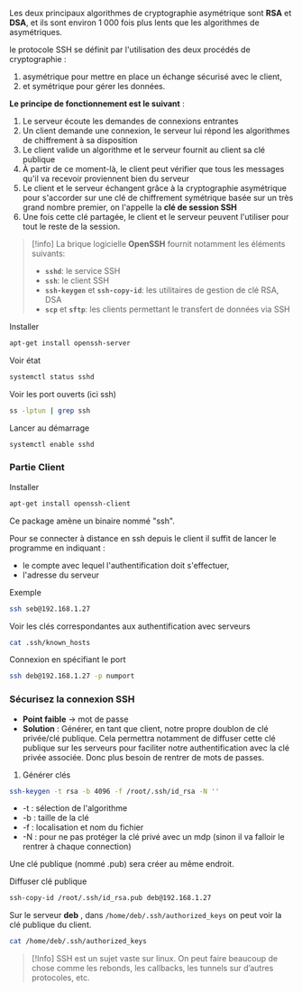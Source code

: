 Les deux principaux algorithmes de cryptographie asymétrique sont **RSA** et **DSA**, et ils sont environ 1 000 fois plus lents que les algorithmes de asymétriques.

le protocole SSH se définit par l'utilisation des deux procédés de cryptographie :
1. asymétrique pour mettre en place un échange sécurisé avec le client,
2. et symétrique pour gérer les données.

**Le principe de fonctionnement est le suivant** :
1. Le serveur écoute les demandes de connexions entrantes
2. Un client demande une connexion, le serveur lui répond les algorithmes de chiffrement à sa disposition
3. Le client valide un algorithme et le serveur fournit au client sa clé publique
4. À partir de ce moment-là, le client peut vérifier que tous les messages qu'il va recevoir proviennent bien du serveur
5. Le client et le serveur échangent grâce à la cryptographie asymétrique pour s'accorder sur une clé de chiffrement symétrique basée sur un très grand nombre premier, on l'appelle la **clé de session SSH**
6. Une fois cette clé partagée, le client et le serveur peuvent l'utiliser pour tout le reste de la session.

>[!info]
>La brique logicielle **OpenSSH** fournit notamment les éléments suivants:
> - **`sshd`**: le service SSH 
> - **`ssh`**: le client SSH 
> - **`ssh-keygen`** et **`ssh-copy-id`**: les utilitaires de gestion de clé RSA, DSA 
> - **`scp`** et **`sftp`**: les clients permettant le transfert de données via SSH

Installer 
```bash
apt-get install openssh-server
```
Voir état 
```bash
systemctl status sshd
```
Voir les port ouverts (ici ssh)
```bash
ss -lptun | grep ssh
```
Lancer au démarrage
```bash
systemctl enable sshd
```

### Partie Client

Installer
```bash
apt-get install openssh-client
```
Ce package amène un binaire nommé "ssh".

Pour se connecter à distance en ssh depuis le client il suffit de lancer le programme en indiquant :
- le compte avec lequel l'authentification doit s'effectuer,
- l'adresse du serveur

Exemple
```bash
ssh seb@192.168.1.27
```
Voir les clés correspondantes aux authentification avec serveurs
```bash
cat .ssh/known_hosts
```
Connexion en spécifiant le port
```bash
ssh deb@192.168.1.27 -p numport
```

### Sécurisez la connexion SSH

- **Point faible** -> mot de passe
- **Solution** : Générer, en tant que client, notre propre doublon de clé privée/clé publique. Cela permettra notamment de diffuser cette clé publique sur les serveurs pour faciliter notre authentification avec la clé privée associée. Donc plus besoin de rentrer de mots de passes.

1) Générer clés
```bash
ssh-keygen -t rsa -b 4096 -f /root/.ssh/id_rsa -N ''
```
- -t : sélection de l'algorithme
- -b : taille de la clé
- -f : localisation et nom du fichier
- -N : pour ne pas protéger la clé privé avec un mdp (sinon il va falloir le rentrer à chaque connection)

Une clé publique (nommé .pub) sera créer au même endroit.

Diffuser clé publique
```bash
ssh-copy-id /root/.ssh/id_rsa.pub deb@192.168.1.27
```

Sur le serveur **deb** , dans `/home/deb/.ssh/authorized_keys` on peut voir la clé publique du client.
```bash
cat /home/deb/.ssh/authorized_keys
```

>[!Info]
>SSH est un sujet vaste sur linux. On peut faire beaucoup de chose comme les rebonds, les callbacks, les tunnels sur d’autres protocoles, etc.




